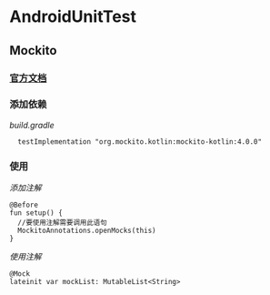 # AndroidUnitTest
## Mockito
### [官方文档](https://javadoc.io/static/org.mockito/mockito-core/4.9.0/org/mockito/Mockito.html)
### 添加依赖
*build.gradle*
```
  testImplementation "org.mockito.kotlin:mockito-kotlin:4.0.0"
```
### 使用
*添加注解*
```
@Before
fun setup() {
  //要使用注解需要调用此语句
  MockitoAnnotations.openMocks(this)
}
```
*使用注解*
```
@Mock
lateinit var mockList: MutableList<String>
```
